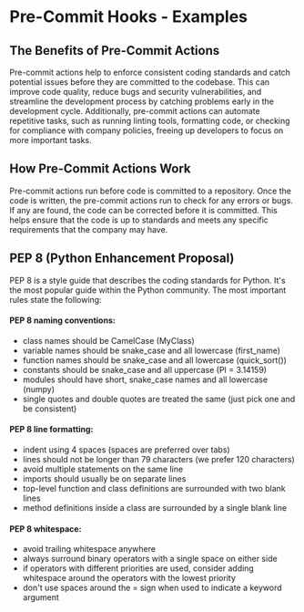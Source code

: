 # Pre-Commit Hooks - Examples

## The Benefits of Pre-Commit Actions
Pre-commit actions help to enforce consistent coding standards and catch potential issues before they are committed to the codebase. This can improve code quality, reduce bugs and security vulnerabilities, and streamline the development process by catching problems early in the development cycle. Additionally, pre-commit actions can automate repetitive tasks, such as running linting tools, formatting code, or checking for compliance with company policies, freeing up developers to focus on more important tasks.

## How Pre-Commit Actions Work
Pre-commit actions run before code is committed to a repository.
Once the code is written, the pre-commit actions run to check for any errors or bugs. If any are found, the code can be corrected before it is committed. This helps ensure that the code is up to standards and meets any specific requirements that the company may have.

## PEP 8 (Python Enhancement Proposal)
PEP 8 is a style guide that describes the coding standards for Python. It's the most popular guide within the Python community.
The most important rules state the following:


#### PEP 8 naming conventions:
- class names should be CamelCase (MyClass)
- variable names should be snake_case and all lowercase (first_name)
- function names should be snake_case and all lowercase (quick_sort())
- constants should be snake_case and all uppercase (PI = 3.14159)
- modules should have short, snake_case names and all lowercase (numpy)
- single quotes and double quotes are treated the same (just pick one and be consistent)

#### PEP 8 line formatting:
- indent using 4 spaces (spaces are preferred over tabs)
- lines should not be longer than 79 characters (we prefer 120 characters)
- avoid multiple statements on the same line
- imports should usually be on separate lines
- top-level function and class definitions are surrounded with two blank lines
- method definitions inside a class are surrounded by a single blank line

#### PEP 8 whitespace:
- avoid trailing whitespace anywhere
- always surround binary operators with a single space on either side
- if operators with different priorities are used, consider adding whitespace around the operators with the lowest priority
- don't use spaces around the = sign when used to indicate a keyword argument

